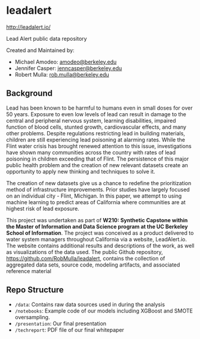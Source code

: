 # leadalert 
http://leadalert.io/

Lead Alert public data repository

Created and Maintained by:
- Michael Amodeo: amodeo@berkeley.edu
- Jennifer Casper: jenncasper@berkeley.edu
- Robert Mulla: rob.mulla@berkeley.edu

## Background
Lead has been known to be harmful to humans even in small doses for over 50 years. Exposure to even low levels of lead can result in damage to the central and peripheral nervous system, learning disabilities, impaired function of blood cells, stunted growth, cardiovascular effects, and many other problems. Despite regulations restricting lead in building materials, children are still experiencing lead poisoning at alarming rates. While the Flint water crisis has brought renewed attention to this issue, investigations have shown many communities across the country with rates of lead poisoning in children exceeding that of Flint. The persistence of this major public health problem and the creation of new relevant datasets create an opportunity to apply new thinking and
techniques to solve it.

The creation of new datasets give us a chance to redefine the prioritization method of infrastructure improvements. Prior studies have largely focused on an individual city - Flint, Michigan. In this paper, we attempt to using machine learning to predict areas of California where communities are at highest risk of lead exposure.

This project was undertaken as part of **W210: Synthetic Capstone within the Master of Information and Data Science program at the UC Berkeley School of Information**. The project was conceived as a product delivered to water system managers throughout California via a website, LeadAlert.io. The website contains additional results and descriptions of the work, as well as visualizations of the data used. The public Github repository, https://github.com/RobMulla/leadalert, contains the collection of aggregated data sets, source code, modeling artifacts, and associated reference material

## Repo Structure
- `/data`: Contains raw data sources used in during the analysis
- `/notebooks`: Example code of our models including XGBoost and SMOTE oversampling.
- `/presentation`: Our final presentation
- `/techreport`: PDF file of our final whitepaper
